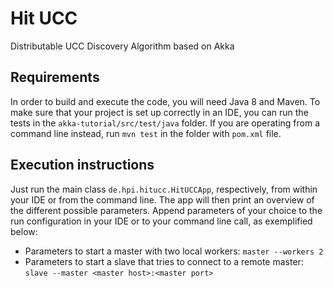 # Hit UCC

Distributable UCC Discovery Algorithm based on Akka

## Requirements

In order to build and execute the code, you will need Java 8 and Maven.
To make sure that your project is set up correctly in an IDE, you can run the tests in the `akka-tutorial/src/test/java` folder. If you are operating from a command line instead, run `mvn test` in the folder with `pom.xml` file.

## Execution instructions

Just run the main class `de.hpi.hitucc.HitUCCApp`, respectively, from within your IDE or from the command line. The app will then print an overview of the different possible parameters. Append parameters of your choice to the run configuration in your IDE or to your command line call, as exemplified below:
* Parameters to start a master with two local workers: `master --workers 2`
* Parameters to start a slave that tries to connect to a remote master: `slave --master <master host>:<master port>`

